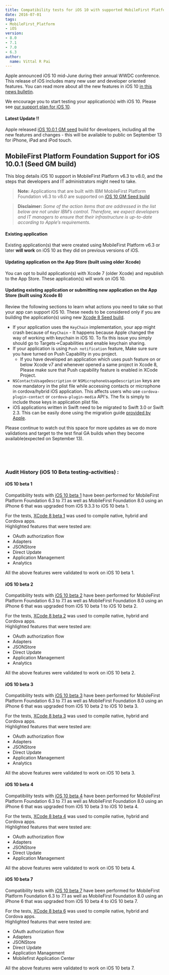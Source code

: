 ```yaml
---
title: Compatibility tests for iOS 10 with supported MobileFirst Platform Foundation releases
date: 2016-07-01
tags:
- MobileFirst_Platform
- iOS
version:
- 8.0
- 7.1
- 7.0
- 6.3
author:
  name: Vittal R Pai
---
```

Apple announced iOS 10 mid-June during their annual WWDC conference. This release of iOS includes many new user and developer oriented features. You can read more about all the new features in iOS 10 [in this news bulletin](http://www.apple.com/newsroom/2016/06/apple-previews-ios-10-biggest-ios-release-ever.html).

We encourage you to start testing your application(s) with iOS 10. Please see [our support plan for iOS 10]({{site.baseurl}}/blog/2016/06/05/support-plan-for-ios-10/).

#### **Latest Update !!**
Apple released [iOS 10.0.1 GM seed](https://developer.apple.com/download) build for developers, including all the new features and changes - this will be available to public on September 13 for iPhone, iPad and iPod touch. 

## MobileFirst Platform Foundation Support for iOS 10.0.1 (Seed GM build)

This blog details iOS 10 support in MobileFirst Platform v6.3 to v8.0, and the steps that developers and IT administrators might need to take.
> **Note:** Applications that are built with IBM MobileFirst Platform Foundation v6.3 to v8.0 are supported on [iOS 10 GM Seed build](https://developer.apple.com/download)

> **Disclaimer:** *Some of the action items that are addressed in the list below are not under IBM’s control. Therefore, we expect developers and IT managers to ensure that their infrastructure is up-to-date according to Apple’s requirements.*

#### Existing application
Existing application(s) that were created using MobileFirst Platform v6.3 or later **will work** on iOS 10 as they did on previous versions of iOS.


#### Updating application on the App Store (built using older Xcode)
You can opt to build application(s) with Xcode 7 (older Xcode) and republish to the App Store. These application(s) will work on iOS 10.


#### Updating existing application or submitting new application on the App Store (built using Xcode 8)
Review the following sections to learn what actions you need to take so that your app can support iOS 10. These needs to be considered only if you are building the application(s) using new [Xcode 8 Seed build](https://developer.apple.com/download).

* If your application uses the `KeyChain` implementation, your app might crash because of `KeyChain` - It happens because Apple changed the way of working with keychain in iOS 10. To fix this issue you simply should go to Targets->Capabilities and enable keychain sharing.
* If your application is using `Push notification` feature, Make sure sure you have turned on Push Capability in you project.
   - If you have developed an application which uses push feature on or below Xcode v7 and whenever opened a same project in Xcode 8, Please make sure that Push capability feature is enabled in XCode Project.
* `NSContactsUsageDescription` or `NSMicrophoneUsageDescription` keys are now mandatory in the plist file while accessing contacts or microphone in cordova/hybrid iOS application. This affects users who use `cordova-plugin-contact` or `cordova-plugin-media` API's. The fix is simply to include those keys in application plist file.
* iOS applications written in Swift need to be migrated to Swift 3.0 or Swift 2.3. This can be easily done using the migration guide [provided by Apple](https://swift.org/migration-guide).

Please continue to watch out this space for more updates as we do more validations and target to the test final GA builds when they become available(expected on September 13).

<br><br><br>

### Audit History (iOS 10 Beta testing-activities) :

#### iOS 10 beta 1

Compatibility tests with [iOS 10 beta 1](https://developer.apple.com/download) have been performed for MobileFirst Platform Foundation 6.3 to 7.1 as well as MobileFirst Foundation 8.0 using an iPhone 6 that was upgraded from iOS 9.3.3 to iOS 10 beta 1.

For the tests, [XCode 8 beta 1](https://developer.apple.com/download) was used to compile native, hybrid and Cordova apps.  
Highlighted features that were tested are: 

* OAuth authorization flow
* Adapters
* JSONStore
* Direct Update
* Application Management
* Analytics

All the above features were validated to work on iOS 10 beta 1.  


#### iOS 10 beta 2

Compatibility tests with [iOS 10 beta 2](https://developer.apple.com/download) have been performed for MobileFirst Platform Foundation 6.3 to 7.1 as well as MobileFirst Foundation 8.0 using an iPhone 6 that was upgraded from iOS 10 beta 1 to iOS 10 beta 2.

For the tests, [XCode 8 beta 2](https://developer.apple.com/download) was used to compile native, hybrid and Cordova apps.  
Highlighted features that were tested are: 

* OAuth authorization flow
* Adapters
* JSONStore
* Direct Update
* Application Management
* Analytics

All the above features were validated to work on iOS 10 beta 2.  

#### iOS 10 beta 3

Compatibility tests with [iOS 10 beta 3](https://developer.apple.com/download) have been performed for MobileFirst Platform Foundation 6.3 to 7.1 as well as MobileFirst Foundation 8.0 using an iPhone 6 that was upgraded from iOS 10 beta 2 to iOS 10 beta 3.

For the tests, [XCode 8 beta 3](https://developer.apple.com/download) was used to compile native, hybrid and Cordova apps.  
Highlighted features that were tested are: 

* OAuth authorization flow
* Adapters
* JSONStore
* Direct Update
* Application Management
* Analytics

All the above features were validated to work on iOS 10 beta 3.

#### iOS 10 beta 4

Compatibility tests with [iOS 10 beta 4](https://developer.apple.com/download) have been performed for MobileFirst Platform Foundation 6.3 to 7.1 as well as MobileFirst Foundation 8.0 using an iPhone 6 that was upgraded from iOS 10 beta 3 to iOS 10 beta 4.

For the tests, [XCode 8 beta 4](https://developer.apple.com/download) was used to compile native, hybrid and Cordova apps.  
Highlighted features that were tested are: 

* OAuth authorization flow
* Adapters
* JSONStore
* Direct Update
* Application Management

All the above features were validated to work on iOS 10 beta 4. 

#### iOS 10 beta 7

Compatibility tests with [iOS 10 beta 7](https://developer.apple.com/download) have been performed for MobileFirst Platform Foundation 6.3 to 7.1 as well as MobileFirst Foundation 8.0 using an iPhone 6 that was upgraded from iOS 10 beta 4 to iOS 10 beta 7.

For the tests, [XCode 8 beta 6](https://developer.apple.com/download) was used to compile native, hybrid and Cordova apps.  
Highlighted features that were tested are: 

* OAuth authorization flow
* Adapters
* JSONStore
* Direct Update
* Application Management
* Mobilefirst Application Center

All the above features were validated to work on iOS 10 beta 7. 